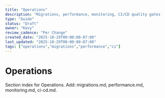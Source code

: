```yaml
---
title: "Operations"
description: "Migrations, performance, monitoring, CI/CD quality gates (scaffold)."
type: "Guide"
status: "Draft"
owner: "Kevy"
review_cadence: "Per Change"
created_date: "2025-10-29T00:00:00-07:00"
last_updated: "2025-10-29T00:00:00-07:00"
tags: ["operations","migrations","performance","ci"]
---
```


# Operations

Section index for Operations. Add: migrations.md, performance.md, monitoring.md, ci-cd.md.

